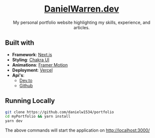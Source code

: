 <div align="center">
  <h1><a href="https://danielwarren.dev" target="_blank">DanielWarren.dev</a></h1>
  My personal portfolio website highlighting my skills, experience, and articles.
</div>

## Built with
- **Framework**: [Next.js](https://nextjs.org/)
- **Styling**: [Chakra UI](https://chakra-ui.com/)
- **Animations**: [Framer Motion](https://www.framer.com/motion/)
- **Deployment**: [Vercel](https://vercel.com)
- **Api's**:
  - [Dev.to](https://dev.to/api)
  - [Github](https://api.github.com)

## Running Locally

```sh
git clone https://github.com/danielw1534/portfolio
cd myPortfolio && yarn install
yarn dev
```

The above commands will start the application on [http://localhost:3000/](http://localhost:3000)
